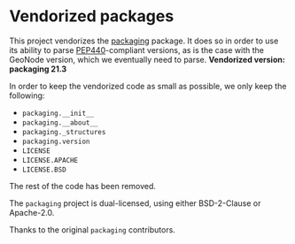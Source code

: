 # Vendorized packages

This project vendorizes the 
[packaging](https://packaging.pypa.io/en/latest/index.html) package. It does 
so in order to use its ability to parse 
[PEP440](https://www.python.org/dev/peps/pep-0440/)-compliant versions, as is 
the case with the GeoNode version, which we eventually need to parse. 
**Vendorized version: packaging 21.3**

In order to keep the vendorized code as small as possible, we only 
keep the following:

- `packaging.__init__`
- `packaging.__about__`
- `packaging._structures`
- `packaging.version`
- `LICENSE`
- `LICENSE.APACHE`
- `LICENSE.BSD`

The rest of the code has been removed.

The `packaging` project is dual-licensed, using either BSD-2-Clause or 
Apache-2.0.

Thanks to the original `packaging` contributors.
